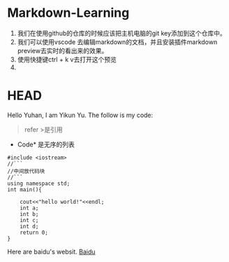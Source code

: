 # Markdown-Learning
1. 我们在使用github的仓库的时候应该把主机电脑的git key添加到这个仓库中。
2. 我们可以使用vscode 去编辑markdown的文档，并且安装插件markdown preview去实时的看出来的效果。
3. 使用快捷键ctrl + k v去打开这个预览
4. 
# HEAD
Hello Yuhan,
I am Yikun Yu. The follow is my code:
>refer >是引用


* Code* 是无序的列表
```
#include <iostream>
//```
//中间放代码块
//```
using namespace std;
int main(){

    cout<<"hello world!"<<endl;
    int a;
    int b;
    int c;
    int d;
    return 0;
}

```


Here are baidu's websit. [Baidu](https://www.google.com/) 
